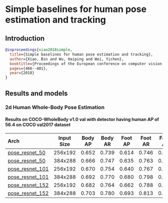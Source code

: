 # Simple baselines for human pose estimation and tracking

## Introduction

<!-- [ALGORITHM] -->

```bibtex
@inproceedings{xiao2018simple,
  title={Simple baselines for human pose estimation and tracking},
  author={Xiao, Bin and Wu, Haiping and Wei, Yichen},
  booktitle={Proceedings of the European conference on computer vision (ECCV)},
  pages={466--481},
  year={2018}
}
```

## Results and models

### 2d Human Whole-Body Pose Estimation

#### Results on COCO-WholeBody v1.0 val with detector having human AP of 56.4 on COCO val2017 dataset

| Arch                                                                                         | Input Size | Body AP | Body AR | Foot AP | Foot AR | Face AP | Face AR | Hand AP | Hand AR | Whole AP | Whole AR |                                                       ckpt                                                        |                                                     log                                                      |
| :------------------------------------------------------------------------------------------- | :--------: | :-----: | :-----: | :-----: | :-----: | :-----: | :-----: | :-----: | :-----: | :------: | :------: | :---------------------------------------------------------------------------------------------------------------: | :----------------------------------------------------------------------------------------------------------: |
| [pose_resnet_50](/configs/wholebody/resnet/coco-wholebody/res50_coco_wholebody_256x192.py)   |  256x192   |  0.652  |  0.739  |  0.614  |  0.746  |  0.608  |  0.716  |  0.460  |  0.584  |  0.457   |  0.578   | [ckpt](https://download.openmmlab.com/mmpose/top_down/resnet/res50_coco_wholebody_256x192-9e37ed88_20201004.pth)  | [log](https://download.openmmlab.com/mmpose/top_down/resnet/res50_coco_wholebody_256x192_20201004.log.json)  |
| [pose_resnet_50](/configs/wholebody/resnet/coco-wholebody/res50_coco_wholebody_384x288.py)   |  384x288   |  0.666  |  0.747  |  0.635  |  0.763  |  0.732  |  0.812  |  0.537  |  0.647  |  0.573   |  0.671   | [ckpt](https://download.openmmlab.com/mmpose/top_down/resnet/res50_coco_wholebody_384x288-ce11e294_20201004.pth)  | [log](https://download.openmmlab.com/mmpose/top_down/resnet/res50_coco_wholebody_384x288_20201004.log.json)  |
| [pose_resnet_101](/configs/wholebody/resnet/coco-wholebody/res101_coco_wholebody_256x192.py) |  256x192   |  0.670  |  0.754  |  0.640  |  0.767  |  0.611  |  0.723  |  0.463  |  0.589  |  0.533   |  0.647   | [ckpt](https://download.openmmlab.com/mmpose/top_down/resnet/res101_coco_wholebody_256x192-7325f982_20201004.pth) | [log](https://download.openmmlab.com/mmpose/top_down/resnet/res101_coco_wholebody_256x192_20201004.log.json) |
| [pose_resnet_101](/configs/wholebody/resnet/coco-wholebody/res101_coco_wholebody_384x288.py) |  384x288   |  0.692  |  0.770  |  0.680  |  0.798  |  0.747  |  0.822  |  0.549  |  0.658  |  0.597   |  0.692   | [ckpt](https://download.openmmlab.com/mmpose/top_down/resnet/res101_coco_wholebody_384x288-6c137b9a_20201004.pth) | [log](https://download.openmmlab.com/mmpose/top_down/resnet/res101_coco_wholebody_384x288_20201004.log.json) |
| [pose_resnet_152](/configs/wholebody/resnet/coco-wholebody/res152_coco_wholebody_256x192.py) |  256x192   |  0.682  |  0.764  |  0.662  |  0.788  |  0.624  |  0.728  |  0.482  |  0.606  |  0.548   |  0.661   | [ckpt](https://download.openmmlab.com/mmpose/top_down/resnet/res152_coco_wholebody_256x192-5de8ae23_20201004.pth) | [log](https://download.openmmlab.com/mmpose/top_down/resnet/res152_coco_wholebody_256x192_20201004.log.json) |
| [pose_resnet_152](/configs/wholebody/resnet/coco-wholebody/res152_coco_wholebody_384x288.py) |  384x288   |  0.703  |  0.780  |  0.693  |  0.813  |  0.751  |  0.825  |  0.559  |  0.667  |  0.610   |  0.705   | [ckpt](https://download.openmmlab.com/mmpose/top_down/resnet/res152_coco_wholebody_384x288-eab8caa8_20201004.pth) | [log](https://download.openmmlab.com/mmpose/top_down/resnet/res152_coco_wholebody_384x288_20201004.log.json) |
